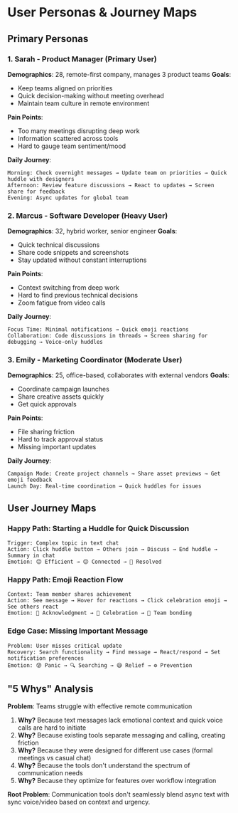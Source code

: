 # User Personas & Journey Maps

## Primary Personas

### 1. Sarah - Product Manager (Primary User)
**Demographics**: 28, remote-first company, manages 3 product teams
**Goals**: 
- Keep teams aligned on priorities
- Quick decision-making without meeting overhead
- Maintain team culture in remote environment

**Pain Points**:
- Too many meetings disrupting deep work
- Information scattered across tools
- Hard to gauge team sentiment/mood

**Daily Journey**:
```
Morning: Check overnight messages → Update team on priorities → Quick huddle with designers
Afternoon: Review feature discussions → React to updates → Screen share for feedback
Evening: Async updates for global team
```

### 2. Marcus - Software Developer (Heavy User)
**Demographics**: 32, hybrid worker, senior engineer
**Goals**:
- Quick technical discussions
- Share code snippets and screenshots
- Stay updated without constant interruptions

**Pain Points**:
- Context switching from deep work
- Hard to find previous technical decisions
- Zoom fatigue from video calls

**Daily Journey**:
```
Focus Time: Minimal notifications → Quick emoji reactions
Collaboration: Code discussions in threads → Screen sharing for debugging → Voice-only huddles
```

### 3. Emily - Marketing Coordinator (Moderate User)
**Demographics**: 25, office-based, collaborates with external vendors
**Goals**:
- Coordinate campaign launches
- Share creative assets quickly
- Get quick approvals

**Pain Points**:
- File sharing friction
- Hard to track approval status
- Missing important updates

**Daily Journey**:
```
Campaign Mode: Create project channels → Share asset previews → Get emoji feedback
Launch Day: Real-time coordination → Quick huddles for issues
```

## User Journey Maps

### Happy Path: Starting a Huddle for Quick Discussion
```
Trigger: Complex topic in text chat
Action: Click huddle button → Others join → Discuss → End huddle → Summary in chat
Emotion: 😊 Efficient → 😌 Connected → 🎯 Resolved
```

### Happy Path: Emoji Reaction Flow
```
Context: Team member shares achievement
Action: See message → Hover for reactions → Click celebration emoji → See others react
Emotion: 🙂 Acknowledgment → 🎉 Celebration → 🤗 Team bonding
```

### Edge Case: Missing Important Message
```
Problem: User misses critical update
Recovery: Search functionality → Find message → React/respond → Set notification preferences
Emotion: 😰 Panic → 🔍 Searching → 😅 Relief → ⚙️ Prevention
```

## "5 Whys" Analysis

**Problem**: Teams struggle with effective remote communication

1. **Why?** Because text messages lack emotional context and quick voice calls are hard to initiate
2. **Why?** Because existing tools separate messaging and calling, creating friction
3. **Why?** Because they were designed for different use cases (formal meetings vs casual chat)
4. **Why?** Because the tools don't understand the spectrum of communication needs
5. **Why?** Because they optimize for features over workflow integration

**Root Problem**: Communication tools don't seamlessly blend async text with sync voice/video based on context and urgency.
